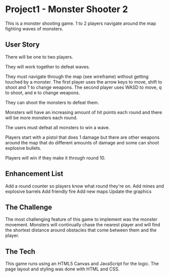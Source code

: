 # Project1 - Monster Shooter 2

This is a monster shooting game. 1 to 2 players navigate around the map fighting waves of monsters.

## User Story

There will be one to two players.

They will work together to defeat waves.

They must navigate through the map (see wireframe) without getting touched by a monster.
The first player uses the arrow keys to move, shift to shoot and ? to change weapons.
The second player uses WASD to move, q to shoot, and e to change weapons.

They can shoot the monsters to defeat them.

Monsters will have an increasing amount of hit points each round and there will be more monsters each round.

The users must defeat all monsters to win a wave.

Players start with a pistol that does 1 damage but there are other weapons around the map that do different amounts of damage and some can shoot explosive bullets.

Players will win if they make it through round 10.

## Enhancement List

Add a round counter so players know what round they're on.
Add mines and explosive barrels
Add friendly fire
Add new maps
Update the graphics

## The Challenge

The most challenging feature of this game to implement was the monster movement. Monsters will continually chase the nearest player and will find the shortest distance around obstacles that come between them and the player.

## The Tech

This game runs using an HTML5 Canvas and JavaScript for the logic. The page layout and styling was done with HTML and CSS.